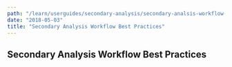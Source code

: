 ```yaml
---
path: "/learn/userguides/secondary-analysis/secondary-analsis-workflow-best-practices"
date: "2018-05-03"
title: "Secondary Analysis Workflow Best Practices"
---
```


## Secondary Analysis Workflow Best Practices